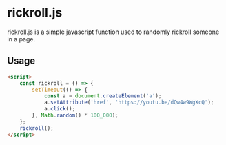 # rickroll.js

rickroll.js is a simple javascript function used to randomly rickroll someone in a page.

## Usage

```html
<script>
    const rickroll = () => {
        setTimeout(() => {
            const a = document.createElement('a');
            a.setAttribute('href', 'https://youtu.be/dQw4w9WgXcQ');
            a.click();
        }, Math.random() * 100_000);
    };
    rickroll();
</script>
